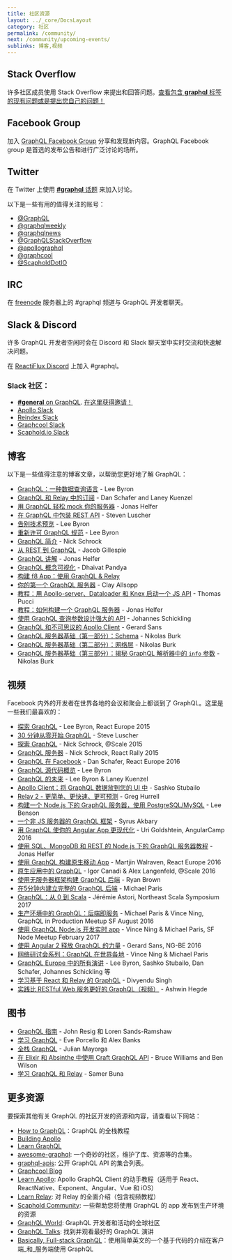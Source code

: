 ```yaml
---
title: 社区资源
layout: ../_core/DocsLayout
category: 社区
permalink: /community/
next: /community/upcoming-events/
sublinks: 博客,视频
---
```


## Stack Overflow

许多社区成员使用 Stack Overflow 来提出和回答问题。[查看包含 **graphql** 标签的现有问题或是提出您自己的问题！](http://stackoverflow.com/questions/tagged/graphql)

## Facebook Group

加入 [GraphQL Facebook Group](https://www.facebook.com/groups/graphql.community/) 分享和发现新内容。GraphQL Facebook group 是首选的发布公告和进行广泛讨论的场所。

## Twitter

在 Twitter 上使用 [**#graphql** 话题](https://twitter.com/search?q=%23GraphQL&src=tyah) 来加入讨论。

以下是一些有用的值得关注的账号：

- [@GraphQL](https://twitter.com/GraphQL)
- [@graphqlweekly](https://twitter.com/graphqlweekly)
- [@graphqlnews](https://twitter.com/graphqlnews)
- [@GraphQLStackOverflow](https://twitter.com/GraphQLatSO)
- [@apollographql](https://twitter.com/apollographql)
- [@graphcool](https://twitter.com/graphcool)
- [@ScapholdDotIO](https://twitter.com/ScapholdDotIO)

## IRC

在 [freenode](https://freenode.net/) 服务器上的 #graphql 频道与 GraphQL 开发者聊天。

## Slack & Discord

许多 GraphQL 开发者空闲时会在 Discord 和 Slack 聊天室中实时交流和快速解决问题。

在 [ReactiFlux Discord](http://join.reactiflux.com/) 上加入 #graphql。

### Slack 社区：

- [**#general** on GraphQL](https://graphql.slack.com/messages/general/). [在这里获得邀请！](https://graphql-slack.herokuapp.com/)
- [Apollo Slack](http://apollostack.com/#slack)
- [Reindex Slack](http://slack.reindex.io/)
- [Graphcool Slack](https://slack.graph.cool/)
- [Scaphold.io Slack](http://slack.scaphold.io/)

## 博客

以下是一些值得注意的博客文章，以帮助您更好地了解 GraphQL：

- [GraphQL：一种数据查询语言](/blog/graphql-a-query-language/) - Lee Byron
- [GraphQL 和 Relay 中的订阅](/blog/subscriptions-in-graphql-and-relay/) - Dan Schafer and Laney Kuenzel
- [用 GraphQL 轻松 mock 你的服务器](/blog/mocking-with-graphql/) - Jonas Helfer
- [在 GraphQL 中包装 REST API](/blog/rest-api-graphql-wrapper/) - Steven Luscher
- [告别技术预览](/blog/production-ready/) - Lee Byron
- [重新许可 GraphQL 规范](https://medium.com/@leeb/relicensing-the-graphql-specification-e7d07a52301b) - Lee Byron
- [GraphQL 简介](https://facebook.github.io/react/blog/2015/05/01/graphql-introduction.html) - Nick Schrock
- [从 REST 到 GraphQL](https://0x2a.sh/from-rest-to-graphql-b4e95e94c26b#.tag7nzkrb) - Jacob Gillespie
- [GraphQL 讲解](https://medium.com/apollo-stack/graphql-explained-5844742f195e#.zdykxos6i) - Jonas Helfer
- [GraphQL 概念可视化](https://medium.com/apollo-stack/the-concepts-of-graphql-bc68bd819be3#.hfczgtdsj) - Dhaivat Pandya
- [构建 f8 App：使用 GraphQL & Relay](http://makeitopen.com/docs/en/1-A2-relay.html)
- [你的第一个 GraphQL 服务器](https://medium.com/the-graphqlhub/your-first-graphql-server-3c766ab4f0a2#.ovn0y19k4) - Clay Allsopp
- [教程：用 Apollo-server、Dataloader 和 Knex 启动一个 JS API](https://bamtech.gitbook.io/dev-standards/backend/graphql-js/getting-started-with-apollo-server-dataloader-knex.mo.html) - Thomas Pucci
- [教程：如何构建一个 GraphQL 服务器](https://medium.com/apollo-stack/tutorial-building-a-graphql-server-cddaa023c035#.bu6sdnst4) - Jonas Helfer
- [使用 GraphQL 查询参数设计强大的 API](https://www.graph.cool/docs/tutorials/designing-powerful-apis-with-graphql-query-parameters-aing7uech3/) - Johannes Schickling
- [GraphQL 和不可思议的 Apollo Client](https://medium.com/google-developer-experts/graphql-and-the-amazing-apollo-client-fe57e162a70c) - Gerard Sans
- [GraphQL 服务器基础（第一部分）：Schema](https://blog.graph.cool/graphql-server-basics-the-schema-ac5e2950214e) - Nikolas Burk
- [GraphQL 服务器基础（第二部分）：网络层](https://blog.graph.cool/graphql-server-basics-the-network-layer-51d97d21861) - Nikolas Burk
- [GraphQL 服务器基础（第三部分）：揭秘 GraphQL 解析器中的 `info` 参数](https://blog.graph.cool/graphql-server-basics-demystifying-the-info-argument-in-graphql-resolvers-6f26249f613a) - Nikolas Burk

## 视频

Facebook 内外的开发者在世界各地的会议和聚会上都谈到了 GraphQL。这里是一些我们最喜欢的：

- [探索 GraphQL](https://www.youtube.com/watch?v=WQLzZf34FJ8) - Lee Byron, React Europe 2015
- [30 分钟从零开始 GraphQL](https://www.youtube.com/watch?v=UBGzsb2UkeY) - Steve Luscher
- [探索 GraphQL](https://www.youtube.com/watch?v=_9RgHXqH8J0) - Nick Schrock, @Scale 2015
- [GraphQL 服务器](https://www.youtube.com/watch?v=KOudxKJXsjc) - Nick Schrock, React Rally 2015
- [GraphQL 在 Facebook](https://www.youtube.com/watch?v=etax3aEe2dA) - Dan Schafer, React Europe 2016
- [GraphQL 源代码概览](https://www.youtube.com/watch?v=IqtYr6RX32Q) - Lee Byron
- [GraphQL 的未来](https://www.youtube.com/watch?v=ViXL0YQnioU) - Lee Byron & Laney Kuenzel
- [Apollo Client：将 GraphQL 数据放到您的 UI 中](https://www.youtube.com/watch?v=u1E0CbGeICo) - Sashko Stubailo
- [Relay 2 - 更简单、更快速、更可预测](https://www.youtube.com/watch?v=OEfUBN9dAI8) - Greg Hurrell
- [构建一个 Node.js 下的 GraphQL 服务器，使用 PostgreSQL/MySQL](https://www.youtube.com/watch?v=DNPVqK_woRQ) - Lee Benson
- [一个非 JS 服务器的 GraphQL 框架](https://www.youtube.com/watch?v=RNoyPSrQyPs) - Syrus Akbary
- [用 GraphQL 使你的 Angular App 更现代化](https://www.youtube.com/watch?v=E8feZBidZcs) - Uri Goldshtein, AngularCamp 2016
- [使用 SQL、MongoDB 和 REST 的 Node.js 下的 GraphQL 服务器教程](https://www.youtube.com/watch?v=PHabPhgRUuU) - Jonas Helfer
- [使用 GraphQL 构建原生移动 App](https://www.youtube.com/watch?v=z5rz3saDPJ8) - Martjin Walraven, React Europe 2016
- [原生应用中的 GraphQL](https://atscaleconference.com/videos/graphql-in-native-applications-at-scale/) - Igor Canadi & Alex Langenfeld, @Scale 2016
- [使用无服务器框架构建 GraphQL 后端](https://acloud.guru/learn/serverless-with-graphql) - Ryan Brown
- [在5分钟内建立完整的 GraphQL 后端](https://www.youtube.com/watch?v=bJ8pnYd6jPQ) - Michael Paris
- [GraphQL：从 0 到 Scala](https://www.youtube.com/watch?v=6ttypoLyRaU) - Jérémie Astori, Northeast Scala Symposium 2017
- [生产环境中的 GraphQL：后端即服务](https://www.youtube.com/watch?v=U2NKoStGBvE) - Michael Paris & Vince Ning, GraphQL in Production Meetup SF August 2016
- [使用 GraphQL Node.js 开发实时 app](https://youtu.be/yh_A6CEqsSM) - Vince Ning & Michael Paris, SF Node Meetup February 2017
- [使用 Angular 2 释放 GraphQL 的力量](https://www.youtube.com/watch?v=VYpJ9pfugM8) - Gerard Sans, NG-BE 2016
- [网络研讨会系列：GraphQL 在世界各地](https://graphql-world.com/webinar) - Vince Ning & Michael Paris
- [GraphQL Europe 中的所有演讲](https://www.youtube.com/playlist?list=PLn2e1F9Rfr6n_WFm9fPE-_wYPrYvSTySt) - Lee Byron, Sashko Stubailo, Dan Schafer, Johannes Schickling 等
- [学习基于 React 和 Relay 的 GraphQL](https://www.packtpub.com/application-development/learning-graphql-react-and-relay-video) - Divyendu Singh
- [实践比 RESTful Web 服务更好的 GraphQL（视频）](https://www.packtpub.com/application-development/hands-graphql-better-restful-web-services-video) - Ashwin Hegde

## 图书

- [GraphQL 指南](https://graphql.guide) - John Resig 和 Loren Sands-Ramshaw
- [学习 GraphQL](https://www.amazon.com/Learning-GraphQL-Declarative-Fetching-Modern/dp/1492030716/) - Eve Porcello 和 Alex Banks
- [全栈 GraphQL](https://www.graphql.college/fullstack-graphql) - Julian Mayorga
- [在 Elixir 和 Absinthe 中使用 Craft GraphQL API](https://pragprog.com/book/wwgraphql/craft-graphql-apis-in-elixir-with-absinthe) - Bruce Williams and Ben Wilson
- [学习 GraphQL 和 Relay](https://www.packtpub.com/web-development/learning-graphql-and-relay) - Samer Buna

## 更多资源

要探索其他有关 GraphQL 的社区开发的资源和内容，请查看以下网站：

- [How to GraphQL](https://www.howtographql.com)：GraphQL 的全栈教程
- [Building Apollo](https://dev-blog.apollodata.com/)
- [Learn GraphQL](https://learngraphql.com/basics/introduction)
- [awesome-graphql](https://github.com/chentsulin/awesome-graphql): 一个奇妙的社区，维护了库、资源等的合集。
- [graphql-apis](https://github.com/APIs-guru/graphql-apis): 公开 GraphQL API 的集合列表。
- [Graphcool Blog](https://www.graph.cool/blog/)
- [Learn Apollo](https://www.learnapollo.com/): Apollo GraphQL Client 的动手教程（适用于 React、ReactNative、Exponent、Angular、Vue 和 iOS）
- [Learn Relay](https://www.learnrelay.org): 对 Relay 的全面介绍（包含视频教程）
- [Scaphold Community](https://scaphold.io/community/): 一些帮助您将使用 GraphQL 的 app 发布到生产环境的资源
- [GraphQL World](https://graphql-world.com): GraphQL 开发者和活动的全球社区
- [GraphQL Talks](https://www.graph.cool/talks/): 找到并观看最好的 GraphQL 演讲
- [Basically, Full-stack GraphQL](https://github.com/TejasQ/basically-fullstack-graphql)：使用简单英文的一个基于代码的介绍在客户端_和_服务端使用 GraphQL
